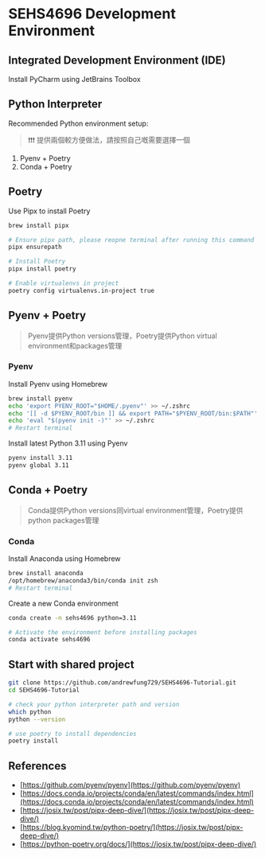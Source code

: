 # SEHS4696 Development Environment

## Integrated Development Environment (IDE)

Install PyCharm using JetBrains Toolbox

## Python Interpreter

Recommended Python environment setup:
> ❗❗❗ 提供兩個較方便做法，請按照自己嘅需要選擇一個

1. Pyenv + Poetry
2. Conda + Poetry

## Poetry

Use Pipx to install Poetry

```Bash
brew install pipx

# Ensure pipx path, please reopne terminal after running this command
pipx ensurepath

# Install Poetry
pipx install poetry

# Enable virtualenvs in project
poetry config virtualenvs.in-project true
```

## Pyenv + Poetry

> Pyenv提供Python versions管理，Poetry提供Python virtual environment和packages管理

### Pyenv

Install Pyenv using Homebrew

```Bash
brew install pyenv
echo 'export PYENV_ROOT="$HOME/.pyenv"' >> ~/.zshrc
echo '[[ -d $PYENV_ROOT/bin ]] && export PATH="$PYENV_ROOT/bin:$PATH"' >> ~/.zshrc
echo 'eval "$(pyenv init -)"' >> ~/.zshrc
# Restart terminal
```

Install latest Python 3.11 using Pyenv

```Bash
pyenv install 3.11 
pyenv global 3.11
```

## Conda + Poetry

> Conda提供Python versions同virtual environment管理，Poetry提供python packages管理

### Conda

Install Anaconda using Homebrew

```Bash
brew install anaconda
/opt/homebrew/anaconda3/bin/conda init zsh
# Restart terminal
```

Create a new Conda environment

```Bash
conda create -n sehs4696 python=3.11

# Activate the environment before installing packages
conda activate sehs4696
```

## Start with shared project

```Bash
git clone https://github.com/andrewfung729/SEHS4696-Tutorial.git
cd SEHS4696-Tutorial

# check your python interpreter path and version
which python
python --version

# use poetry to install dependencies
poetry install
```

## References

- [https://github.com/pyenv/pyenv](https://github.com/pyenv/pyenv)
- [https://docs.conda.io/projects/conda/en/latest/commands/index.html](https://docs.conda.io/projects/conda/en/latest/commands/index.html)
- [https://josix.tw/post/pipx-deep-dive/](https://josix.tw/post/pipx-deep-dive/)
- [https://blog.kyomind.tw/python-poetry/](https://josix.tw/post/pipx-deep-dive/)
- [https://python-poetry.org/docs/](https://josix.tw/post/pipx-deep-dive/)